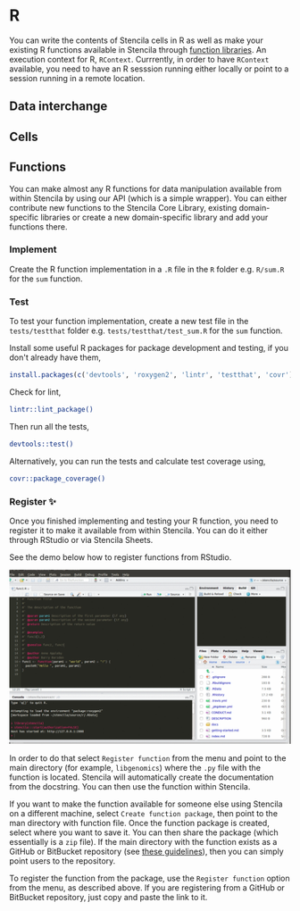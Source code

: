 # R
You can write the contents of Stencila cells in R as well as make your existing R functions available in Stencila through [function libraries][libraries-contribute]. An execution context for R, `RContext`. Currrently, in order to have `RContext` available, you need to have an R sesssion running either locally or point to a session running in a remote location.

## Data interchange

## Cells

## Functions
You can make almost any R functions for data manipulation available from within Stencila by using our API (which is a simple wrapper). You can either contribute new functions to the Stencila Core Library, existing domain-specific libraries or create a new domain-specific library and add your functions there.


### Implement


Create the R function implementation in a `.R` file in the `R` folder e.g. `R/sum.R` for the `sum` function.

### Test

To test your function implementation, create a new test file in the `tests/testthat` folder e.g. `tests/testthat/test_sum.R` for the `sum` function.

Install some useful R packages for package development and testing, if you don't already have them,

```r
install.packages(c('devtools', 'roxygen2', 'lintr', 'testthat', 'covr'))
```

Check for lint,

```bash
lintr::lint_package()
```

Then run all the tests,

```bash
devtools::test()
```

Alternatively, you can run the tests and calculate test coverage using,

```bash
covr::package_coverage()
```

### Register :sparkles:
Once you finished implementing and testing your R function, you need to register it to make it available from within Stencila. You can do it either through RStudio
or via Stencila Sheets.

See the demo below how to register functions from RStudio.

![Registering R Functions with Stencila Spreadsheet](img/registering-functions.gif)

In order to do
that select `Register function` from the menu and point to the main directory (for example, `libgenomics`) where the `.py` file with the function is located. Stencila will automatically
 create the documentation from the docstring. You can then use the function within Stencila.

 If you want to make the function available for someone else using Stencila on a different machine, select `Create function package`, then point
 to the man directory with function file. Once the function package is created, select where you want to save it. You can then share the package (which
 essentially is a `zip` file). If the main directory with the function exists as a GitHub or BitBucket repository (see [these guidelines](https://github.com/stencila/libtemplate)),
 then you can simply point users to the repository.

 To register the function from the package, use the `Register function` option from the menu, as described above. If you are registering from a GitHub or BitBucket repository,
 just copy and paste the link to it.

[libraries-contribute]: computation/functions.md#domain-specific-libraries
